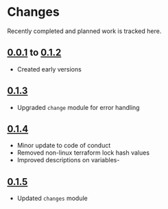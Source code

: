 # Changes
Recently completed and planned work is tracked here.

## [0.0.1](.) to [0.1.2](.)
- Created early versions

## [0.1.3](.)
- Upgraded `change` module for error handling

## [0.1.4](.)
- Minor update to code of conduct
- Removed non-linux terraform lock hash values
- Improved descriptions on variables-

## [0.1.5](.)
- Updated `changes` module
